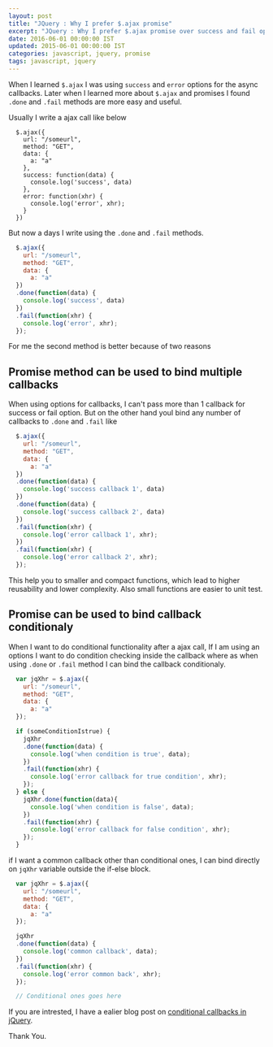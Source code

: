 ```yaml
---
layout: post
title: "JQuery : Why I prefer $.ajax promise"
excerpt: "JQuery : Why I prefer $.ajax promise over success and fail options"
date: 2016-06-01 00:00:00 IST
updated: 2015-06-01 00:00:00 IST
categories: javascript, jquery, promise
tags: javascript, jquery
---
```


When I learned `$.ajax` I was using `success` and `error` options for the async
callbacks. Later when I learned more about `$.ajax` and promises I found `.done`
and `.fail` methods are more easy and useful. 

Usually I write a ajax call like below

```
  $.ajax({
    url: "/someurl",
    method: "GET",
    data: { 
      a: "a"  
    },
    success: function(data) {
      console.log('success', data) 
    },
    error: function(xhr) {
      console.log('error', xhr);  
    }
  })
```

But now a days I write using the `.done` and `.fail` methods.

```js
  $.ajax({
    url: "/someurl",
    method: "GET",
    data: { 
      a: "a"  
  })
  .done(function(data) {
    console.log('success', data) 
  })
  .fail(function(xhr) {
    console.log('error', xhr);  
  });
```

For me the second method is better because of two reasons

## Promise method can be used to bind multiple callbacks

When using options for callbacks, I can't pass more than 1  callback for success
or fail option. But on the other hand youI bind any number of callbacks to `.done` and
`.fail` like

```js
  $.ajax({
    url: "/someurl",
    method: "GET",
    data: { 
      a: "a"  
  })
  .done(function(data) {
    console.log('success callback 1', data) 
  })
  .done(function(data) {
    console.log('success callback 2', data) 
  })
  .fail(function(xhr) {
    console.log('error callback 1', xhr);  
  })
  .fail(function(xhr) {
    console.log('error callback 2', xhr);  
  });
```

This help you to smaller and compact functions, which lead to higher
reusability and lower complexity. Also small functions are easier to unit test.

## Promise can be used to bind callback conditionaly

When I want to do conditional functionality after a ajax call, If I am using an
options I want to do condition checking inside the callback where as when using
`.done` or `.fail` method I can bind the callback conditionaly.

```js
  var jqXhr = $.ajax({
    url: "/someurl",
    method: "GET",
    data: { 
      a: "a"  
  });

  if (someConditionIstrue) {
    jqXhr
    .done(function(data) {
      console.log('when condition is true', data);
    })
    .fail(function(xhr) {
      console.log('error callback for true condition', xhr);  
    });
  } else {
    jqXhr.done(function(data){
      console.log('when condition is false', data);
    })
    .fail(function(xhr) {
      console.log('error callback for false condition', xhr);  
    });
  }
```

if I want a common callback other than conditional ones, I can bind directly
on `jqXhr` variable outside the if-else block.

```js
  var jqXhr = $.ajax({
    url: "/someurl",
    method: "GET",
    data: { 
      a: "a"  
  });

  jqXhr
  .done(function(data) {
    console.log('common callback', data);
  })
  .fail(function(xhr) {
    console.log('error common back', xhr);  
  });

  // Conditional ones goes here
```

If you are intrested, I have a ealier blog post on [conditional callbacks in jQuery](/2014/11/jquery-set-ajax-callbacks-conditionally.html).

Thank You.


